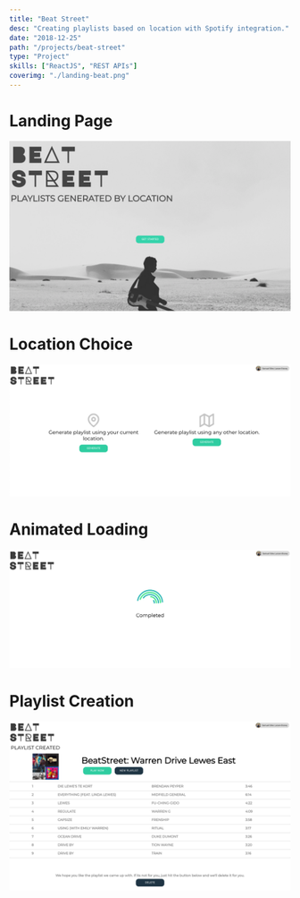 ```yaml
---
title: "Beat Street"
desc: "Creating playlists based on location with Spotify integration."
date: "2018-12-25"
path: "/projects/beat-street"
type: "Project"
skills: ["ReactJS", "REST APIs"]
coverimg: "./landing-beat.png"
---
```


<div class="row pad-10-b">
    <div class="col-xs-12 col-md-2">
         <h1 class="margin-0">Landing Page</h1>
    </div>
    <div class="col-xs-12 col-md-10">
        <img src="./landing-beat.png"/>
    </div>
</div>
<div class="row pad-10-b">
    <div class="col-xs-12 col-md-2">
         <h1 class="margin-0">Location Choice</h1>
    </div>
    <div class="col-xs-12 col-md-10">
        <img src="./choice-beat.png"/>
    </div>
</div>
<div class="row pad-10-b">
    <div class="col-xs-12 col-md-2">
         <h1 class="margin-0">Animated Loading</h1>
    </div>
    <div class="col-xs-12 col-md-10">
        <img src="./loading-beat.png"/>
    </div>
</div>
<div class="row pad-10-b">
    <div class="col-xs-12 col-md-2">
         <h1 class="margin-0">Playlist Creation</h1>
    </div>
    <div class="col-xs-12 col-md-10">
        <img src="./complete-beat.png"/>
    </div>
</div>